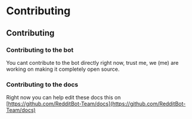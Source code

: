 # Contributing

## Contributing

### Contributing to the bot

You cant contribute to the bot directly right now, trust me, we \(me\) are working on making it completely open source.

### Contributing to the docs

Right now you can help edit these docs this on [https://github.com/RedditBot-Team/docs](https://github.com/RedditBot-Team/docs)

